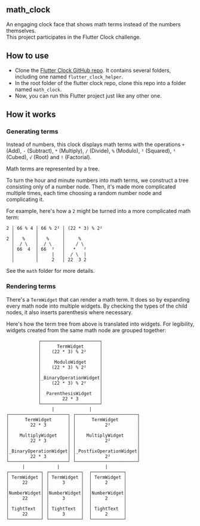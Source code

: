 ## math_clock

An engaging clock face that shows math terms instead of the numbers themselves.\
This project participates in the Flutter Clock challenge.

## How to use

* Clone the [Flutter Clock GitHub repo](https://github.com/flutter/flutter_clock). It contains several folders, including one named `flutter_clock_helper`.
* In the root folder of the flutter clock repo, clone this repo into a folder named `math_clock`.
* Now, you can run this Flutter project just like any other one.

## How it works

### Generating terms

Instead of numbers, this clock displays math terms with the operations `+` (Add), `-` (Subtract), `*` (Multiply), `/` (Divide), `%` (Modulo), `²` (Squared), `³` (Cubed), `√` (Root) and `!` (Factorial).

Math terms are represented by a tree.

To turn the hour and minute numbers into math terms, we construct a tree consisting only of a number node. Then, it's made more complicated multiple times, each time choosing a random number node and complicating it.

For example, here's how a `2` might be turned into a more complicated math term:

```
2 │ 66 % 4 │ 66 % 2² │ (22 * 3) % 2²
  │        │         │ 
2 │   %    │   %     │     %
  │  / \   │  / \    │    / \
  │ 66  4  │ 66  ²   │   *   ²
  │        │     |   │  / \  |
  │        │     2   │ 22  3 2
```

See the `math` folder for more details.

### Rendering terms

There's a `TermWidget` that can render a math term.
It does so by expanding every math node into multiple widgets.
By checking the types of the child nodes, it also inserts parenthesis where necessary.

Here's how the term tree from above is translated into widgets. For legibility, widgets created from the same math node are grouped together:

```
            ┌──────────────────────┐
            │      TermWidget      │
            │    (22 * 3) % 2²     │
            │                      │
            │     ModuloWidget     │
            │    (22 * 3) % 2²     │
            │                      │
            │_BinaryOperationWidget│
            │    (22 * 3) % 2²     │
            │                      │
            │  ParenthesisWidget   │
            │        22 * 3        │
            └──────────────────────┘
                 |             |
┌──────────────────────┐ ┌───────────────────────┐
│      TermWidget      │ │      TermWidget       │
│        22 * 3        │ │           2²          │
│                      │ │                       │
│    MultiplyWidget    │ │    MultiplyWidget     │
│        22 * 3        │ │           2²          │
│                      │ │                       │
│_BinaryOperationWidget│ │_PostfixOperationWidget│
│        22 * 3        │ │           2²          │
└──────────────────────┘ └───────────────────────┘
      |            |                 |
┌────────────┐ ┌────────────┐  ┌────────────┐
│ TermWidget │ │ TermWidget │  │ TermWidget │
│     22     │ │     3      │  │     2      │
│            │ │            │  │            │
│NumberWidget│ │NumberWidget│  │NumberWidget│
│     22     │ │     3      │  │     2      │
│            │ │            │  │            │
│ TightText  │ │ TightText  │  │ TightText  │
│     22     │ │     3      │  │     2      │
└────────────┘ └────────────┘  └────────────┘
```
